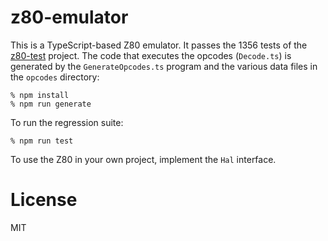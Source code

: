 # z80-emulator

This is a TypeScript-based Z80 emulator. It passes the 1356 tests of the
[z80-test](https://github.com/lkesteloot/z80-test) project. The code
that executes the opcodes (`Decode.ts`) is generated by the
`GenerateOpcodes.ts` program and the various data files in the `opcodes`
directory:

    % npm install
    % npm run generate

To run the regression suite:

    % npm run test

To use the Z80 in your own project, implement the `Hal` interface.

# License

MIT

